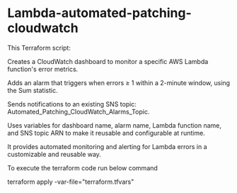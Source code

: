 # Lambda-automated-patching-cloudwatch

This Terraform script:

Creates a CloudWatch dashboard to monitor a specific AWS Lambda function's error metrics.

Adds an alarm that triggers when errors ≥ 1 within a 2-minute window, using the Sum statistic.

Sends notifications to an existing SNS topic: Automated_Patching_CloudWatch_Alarms_Topic.

Uses variables for dashboard name, alarm name, Lambda function name, and SNS topic ARN to make it reusable and configurable at runtime.

It provides automated monitoring and alerting for Lambda errors in a customizable and reusable way.

To execute the terraform code run below command

terraform apply -var-file="terraform.tfvars"  
